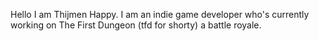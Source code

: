 Hello I am Thijmen Happy. I am an indie game developer who's currently working on The First Dungeon (tfd  for shorty) a battle royale.
